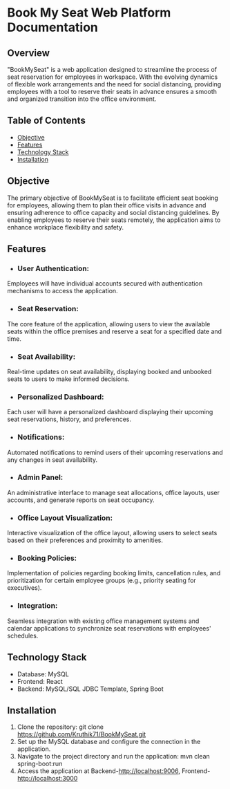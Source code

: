 # Book My Seat Web Platform Documentation

## Overview
"BookMySeat" is a web application designed to streamline the process of seat reservation for employees in workspace. With the evolving dynamics of flexible work arrangements and the need for social distancing, providing employees with a tool to reserve their seats in advance ensures a smooth and organized transition into the office environment.

## Table of Contents
- [Objective](#objective)
- [Features](#features)
- [Technology Stack](#technology-stack)
- [Installation](#installation)

## Objective
The primary objective of BookMySeat is to facilitate efficient seat booking for employees, allowing them to plan their office visits in advance and ensuring adherence to office capacity and social distancing guidelines. By enabling employees to reserve their seats remotely, the application aims to enhance workplace flexibility and safety.

## Features
- ### User Authentication:
 Employees will have individual accounts secured with authentication mechanisms to access the application.

- ### Seat Reservation: 
The core feature of the application, allowing users to view the available seats within the office premises and reserve a seat for a specified date and time.

- ### Seat Availability:
 Real-time updates on seat availability, displaying booked and unbooked seats to users to make informed decisions.

- ### Personalized Dashboard: 
Each user will have a personalized dashboard displaying their upcoming seat reservations, history, and preferences.

- ### Notifications: 
Automated notifications to remind users of their upcoming reservations and any changes in seat availability.

- ### Admin Panel: 
An administrative interface to manage seat allocations, office layouts, user accounts, and generate reports on seat occupancy.

- ### Office Layout Visualization: 
Interactive visualization of the office layout, allowing users to select seats based on their preferences and proximity to amenities.

- ### Booking Policies: 
Implementation of policies regarding booking limits, cancellation rules, and prioritization for certain employee groups (e.g., priority seating for executives).

- ### Integration: 
Seamless integration with existing office management systems and calendar applications to synchronize seat reservations with employees' schedules.

## Technology Stack
- Database: MySQL
- Frontend: React
- Backend: MySQL/SQL JDBC Template, Spring Boot

## Installation
1. Clone the repository: git clone https://github.com/Kruthik71/BookMySeat.git
2. Set up the MySQL database and configure the connection in the application.
3. Navigate to the project directory and run the application: mvn clean spring-boot:run
4. Access the application at Backend-[http://localhost:9006](http://localhost:9006), Frontend-[http://localhost:3000](http://localhost:3000)
